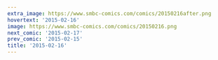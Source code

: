 ```yaml
---
extra_image: https://www.smbc-comics.com/comics/20150216after.png
hovertext: '2015-02-16'
image: https://www.smbc-comics.com/comics/20150216.png
next_comic: '2015-02-17'
prev_comic: '2015-02-15'
title: '2015-02-16'
---
```


